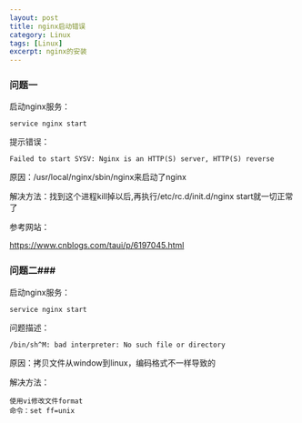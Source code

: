 ```yaml
---
layout: post
title: nginx启动错误
category: Linux
tags: [Linux]
excerpt: nginx的安装
---
```

### 问题一 ###

启动nginx服务： 

    service nginx start

提示错误： 

    Failed to start SYSV: Nginx is an HTTP(S) server, HTTP(S) reverse


原因：/usr/local/nginx/sbin/nginx来启动了nginx

解决方法：找到这个进程kill掉以后,再执行/etc/rc.d/init.d/nginx start就一切正常了

参考网站：

<https://www.cnblogs.com/taui/p/6197045.html>

### 问题二###

启动nginx服务： 

    service nginx start


问题描述：

	/bin/sh^M: bad interpreter: No such file or directory

原因：拷贝文件从window到linux，编码格式不一样导致的

解决方法：

	使用vi修改文件format
	命令：set ff=unix